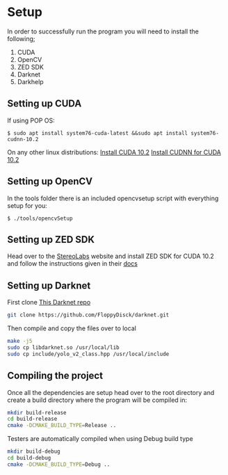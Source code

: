 # Setup

In order to successfully run the program you will need to install the following;
1. CUDA
2. OpenCV
3. ZED SDK
4. Darknet
5. Darkhelp

## Setting up CUDA

If using POP OS:
```
$ sudo apt install system76-cuda-latest &&sudo apt install system76-cudnn-10.2
```

On any other linux distributions:
[Install CUDA 10.2](https://docs.nvidia.com/cuda/cuda-installation-guide-linux/index.html)
[Install CUDNN for CUDA 10.2](https://docs.nvidia.com/deeplearning/cudnn/install-guide/index.html)

## Setting up OpenCV

In the tools folder there is an included opencvsetup script with everything setup for you:
```
$ ./tools/opencvSetup
```

## Setting up ZED SDK

Head over to the [StereoLabs](https://www.stereolabs.com/developers/release/) website and install ZED SDK for CUDA 10.2 and follow the instructions given in their [docs](https://www.stereolabs.com/docs/installation/linux/)

## Setting up Darknet

First clone [This Darknet repo](https://github.com/FloppyDisck/darknet)
```bash
git clone https://github.com/FloppyDisck/darknet.git
```

Then compile and copy the files over to local
```bash
make -j5
sudo cp libdarknet.so /usr/local/lib
sudo cp include/yolo_v2_class.hpp /usr/local/include
```

## Compiling the project

Once all the dependencies are setup head over to the root directory and create a build directory where the program will be compiled in:
```bash
mkdir build-release
cd build-release
cmake -DCMAKE_BUILD_TYPE=Release ..
```

Testers are automatically compiled when using Debug build type
```bash
mkdir build-debug
cd build-debug
cmake -DCMAKE_BUILD_TYPE=Debug ..
```